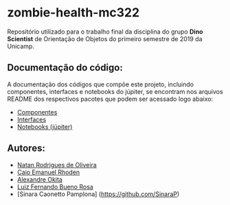 # zombie-health-mc322
Repositório utilizado para o trabalho final da disciplina do grupo **Dino Scientist** de Orientação de Objetos do primeiro semestre de 2019 da Unicamp.

## Documentação do código:
A documentação dos códigos que compõe este projeto, incluindo componentes, interfaces e notebooks do júpiter, se encontram nos arquivos README dos respectivos pacotes que podem ser acessado logo abaixo: 
* [Componentes](https://github.com/natrodrigues/zombie-health-mc322/tree/implementacao/src/project/components)
* [Interfaces](https://github.com/natrodrigues/zombie-health-mc322/tree/implementacao/src/project/interfaces)
* [Notebooks (júpiter)](https://github.com/natrodrigues/zombie-health-mc322/tree/implementacao/src/project/notebooks)

## Autores:
* [Natan Rodrigues de Oliveira](https://github.com/natrodrigues)
* [Caio Emanuel Rhoden](https://github.com/CaioRhoden)
* [Alexandre Okita](https://github.com/AlexandreOkita)
* [Luiz Fernando Bueno Rosa](https://github.com/LuizFBR)
* [Sinara Caonetto Pamplona] (https://github.com/SinaraP)
